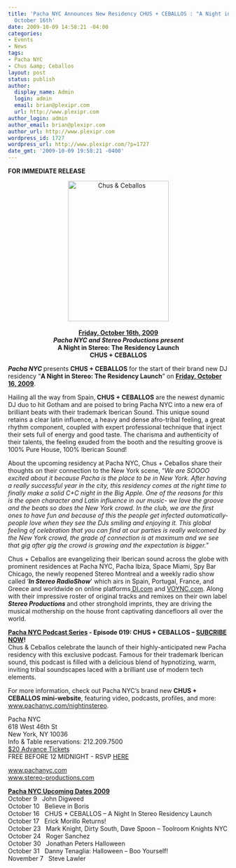 ```yaml
---
title: 'Pacha NYC Announces New Residency CHUS + CEBALLOS : "A Night in Stereo" Launching
  October 16th'
date: 2009-10-09 14:58:21 -04:00
categories:
- Events
- News
tags:
- Pacha NYC
- Chus &amp; Ceballos
layout: post
status: publish
author:
  display_name: Admin
  login: admin
  email: brian@plexipr.com
  url: http://www.plexipr.com
author_login: admin
author_email: brian@plexipr.com
author_url: http://www.plexipr.com
wordpress_id: 1727
wordpress_url: http://www.plexipr.com/?p=1727
date_gmt: '2009-10-09 19:58:21 -0400'
---
```


<p><strong>FOR IMMEDIATE RELEASE </strong></p>
<p style="text-align: center;">
<a href="http://www.pachanyc.ocm"><img class="size-full wp-image-1728 aligncenter" title="Chus &amp; Ceballos" src="http://www.plexipr.com/wp-content/uploads/2009/10/Chus_Ceballos_PachaResidency.jpg" alt="Chus &amp; Ceballos" width="230" height="320" /></a><br />
<span style="text-decoration: underline;"><br />
</span><strong><span style="text-decoration: underline;">Friday, October 16th, 2009</span><br />
<em>Pacha NYC and Stereo Productions present</em><br />
A Night in Stereo: The Residency Launch<br />
CHUS + CEBALLOS</strong></p>
<p style="text-align: left;"><em><strong></strong></em><em><strong>Pacha NYC </strong></em>presents <strong>CHUS + CEBALLOS</strong> for the start of their brand new DJ residency “<strong>A Night in Stereo: The Residency Launch</strong>” on <span style="text-decoration: underline;"><strong>Friday, October 16, 2009</strong></span>.</p>
<p>Hailing all the way from Spain,<strong> CHUS + CEBALLOS</strong> are the newest dynamic DJ duo to hit Gotham and are poised to bring Pacha NYC into a new era of brilliant beats with their trademark Iberican Sound. This unique sound retains a clear latin influence, a heavy and dense afro-tribal feeling, a great rhythm component, coupled with expert professional technique that inject their sets full of energy and good taste. The charisma and authenticity of their talents, the feeling exuded from the booth and the resulting groove is 100% Pure House, 100% Iberican Sound!</p>
<p>About the upcoming residency at Pacha NYC, Chus + Ceballos share their thoughts on their connection to the New York scene, “<em>We are SOOOO excited about it because Pacha is the place to be in New York. After having a really successful year in the city, this residency comes at the right time to finally make a solid C+C night in the Big Apple. One of the reasons for this is the open character and Latin influence in our music- we love the groove and the beats so does the New York crowd. In the club, we are the first ones to have fun and because of this the people get infected automatically- people love when they see the DJs smiling and enjoying it. This global feeling of celebration that you can find at our parties is really welcomed by the New York crowd, the grade of connection is at maximum and we see that gig after gig the crowd is growing and the expectation is bigger.</em>”</p>
<p>Chus + Ceballos are evangelizing their Iberican sound across the globe with prominent residences at Pacha NYC, Pacha Ibiza, Space Miami, Spy Bar Chicago, the newly reopened Stereo Montreal and a weekly radio show called ‘<em><strong>In Stereo RadioShow</strong></em>' which airs in Spain, Portugal, France, and Greece and worldwide on online platforms<a href="http://"> DI.com</a> and <a href="http://">VOYNC.com</a>. Along with their impressive roster of original tracks and remixes on their own label <em><strong>Stereo Productions </strong></em>and other stronghold imprints, they are driving the musical mothership on the house front captivating dancefloors all over the world.</p>
<p><strong><a href="http://www.pachanyc.com/podcast/">Pacha NYC Podcast Series</a> - Episode 019: CHUS + CEBALLOS – <a href="http://www.pachanyc.com/podcast/">SUBCRIBE NOW</a>!</strong><br />
Chus &amp; Ceballos celebrate the launch of their highly-anticipated new Pacha residency with this exclusive podcast. Famous for their trademark Iberican sound, this podcast is filled with a delicious blend of hypnotizing, warm, inviting tribal soundscapes laced with a brilliant use of modern tech elements.</p>
<p>For more information, check out Pacha NYC’s brand new <strong>CHUS + CEBALLOS mini-website</strong>, featuring video, podcasts, profiles, and more: <a href="http://">www.pachanyc.com/nightinstereo</a>.</p>
<p>Pacha NYC<br />
618 West 46th St<br />
New York, NY 10036<br />
Info &amp; Table reservations: 212.209.7500<br />
<a href="http://pacha-nyc.clubtickets.com/us/2009-10/16/pacha-nyc-presents-chus-and-ceballos">$20 Advance Tickets</a><br />
FREE BEFORE 12 MIDNIGHT - RSVP <a href="http://www.pachanyc.com/guestlist_101609.html">HERE</a></p>
<p><a href="http://">www.pachanyc.com<br />
www.stereo-productions.com</a></p>
<p><span style="text-decoration: underline;"><strong>Pacha NYC Upcoming Dates 2009</strong></span><br />
October 9   John Digweed<br />
October 10   Believe in Boris<br />
October 16   CHUS + CEBALLOS – A Night In Stereo Residency Launch<br />
October 17   Erick Morillo Returns!<br />
October 23   Mark Knight, Dirty South, Dave Spoon – Toolroom Knights NYC<br />
October 24   Roger Sanchez<br />
October 30   Jonathan Peters Halloween<br />
October 31   Danny Tenaglia: Halloween – Boo Yourself!<br />
November 7   Steve Lawler</p>
